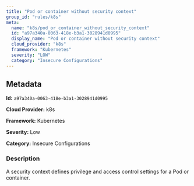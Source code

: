 ```yaml
---
title: "Pod or container without security context"
group_id: "rules/k8s"
meta:
  name: "k8s/pod_or_container_without_security_context"
  id: "a97a340a-0063-418e-b3a1-3028941d0995"
  display_name: "Pod or container without security context"
  cloud_provider: "k8s"
  framework: "Kubernetes"
  severity: "LOW"
  category: "Insecure Configurations"
---
```

## Metadata

**Id:** `a97a340a-0063-418e-b3a1-3028941d0995`

**Cloud Provider:** k8s

**Framework:** Kubernetes

**Severity:** Low

**Category:** Insecure Configurations

### Description

 A security context defines privilege and access control settings for a Pod or container.
